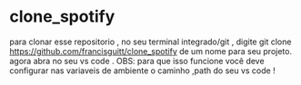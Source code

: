 # clone_spotify
para clonar esse repositorio ,
no seu terminal integrado/git , digite git clone https://github.com/francisguitt/clone_spotify
de um nome para seu projeto.
agora abra no seu vs code .
OBS: para que isso funcione você deve configurar nas variaveis de ambiente o caminho ,path do seu vs code !
